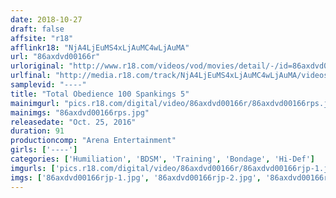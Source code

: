 ```yaml
---
date: 2018-10-27
draft: false
affsite: "r18"
afflinkr18: "NjA4LjEuMS4xLjAuMC4wLjAuMA"
url: "86axdvd00166r"
urloriginal: "http://www.r18.com/videos/vod/movies/detail/-/id=86axdvd00166r"
urlfinal: "http://media.r18.com/track/NjA4LjEuMS4xLjAuMC4wLjAuMA/videos/vod/movies/detail/-/id=86axdvd00166r"
samplevid: "----"
title: "Total Obedience 100 Spankings 5"
mainimgurl: "pics.r18.com/digital/video/86axdvd00166r/86axdvd00166rps.jpg"
mainimgs: "86axdvd00166rps.jpg"
releasedate: "Oct. 25, 2016"
duration: 91
productioncomp: "Arena Entertainment"
girls: ['----']
categories: ['Humiliation', 'BDSM', 'Training', 'Bondage', 'Hi-Def']
imgurls: ['pics.r18.com/digital/video/86axdvd00166r/86axdvd00166rjp-1.jpg', 'pics.r18.com/digital/video/86axdvd00166r/86axdvd00166rjp-2.jpg', 'pics.r18.com/digital/video/86axdvd00166r/86axdvd00166rjp-3.jpg', 'pics.r18.com/digital/video/86axdvd00166r/86axdvd00166rjp-4.jpg', 'pics.r18.com/digital/video/86axdvd00166r/86axdvd00166rjp-5.jpg', 'pics.r18.com/digital/video/86axdvd00166r/86axdvd00166rjp-6.jpg', 'pics.r18.com/digital/video/86axdvd00166r/86axdvd00166rjp-7.jpg', 'pics.r18.com/digital/video/86axdvd00166r/86axdvd00166rjp-8.jpg', 'pics.r18.com/digital/video/86axdvd00166r/86axdvd00166rjp-9.jpg', 'pics.r18.com/digital/video/86axdvd00166r/86axdvd00166rjp-10.jpg', 'pics.r18.com/digital/video/86axdvd00166r/86axdvd00166rjp-11.jpg', 'pics.r18.com/digital/video/86axdvd00166r/86axdvd00166rjp-12.jpg', 'pics.r18.com/digital/video/86axdvd00166r/86axdvd00166rjp-13.jpg', 'pics.r18.com/digital/video/86axdvd00166r/86axdvd00166rjp-14.jpg', 'pics.r18.com/digital/video/86axdvd00166r/86axdvd00166rjp-15.jpg', 'pics.r18.com/digital/video/86axdvd00166r/86axdvd00166rjp-16.jpg', 'pics.r18.com/digital/video/86axdvd00166r/86axdvd00166rjp-17.jpg', 'pics.r18.com/digital/video/86axdvd00166r/86axdvd00166rjp-18.jpg', 'pics.r18.com/digital/video/86axdvd00166r/86axdvd00166rjp-19.jpg', 'pics.r18.com/digital/video/86axdvd00166r/86axdvd00166rjp-20.jpg']
imgs: ['86axdvd00166rjp-1.jpg', '86axdvd00166rjp-2.jpg', '86axdvd00166rjp-3.jpg', '86axdvd00166rjp-4.jpg', '86axdvd00166rjp-5.jpg', '86axdvd00166rjp-6.jpg', '86axdvd00166rjp-7.jpg', '86axdvd00166rjp-8.jpg', '86axdvd00166rjp-9.jpg', '86axdvd00166rjp-10.jpg', '86axdvd00166rjp-11.jpg', '86axdvd00166rjp-12.jpg', '86axdvd00166rjp-13.jpg', '86axdvd00166rjp-14.jpg', '86axdvd00166rjp-15.jpg', '86axdvd00166rjp-16.jpg', '86axdvd00166rjp-17.jpg', '86axdvd00166rjp-18.jpg', '86axdvd00166rjp-19.jpg', '86axdvd00166rjp-20.jpg']
---
```

